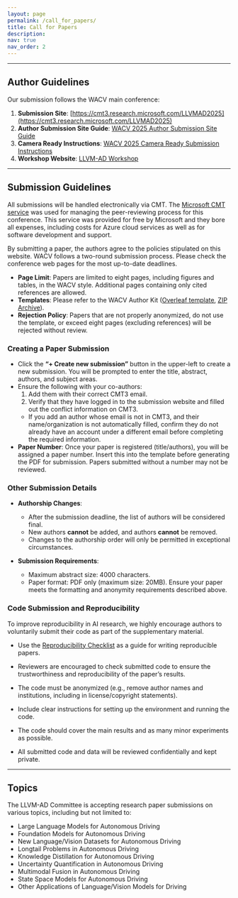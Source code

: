 ```yaml
---
layout: page
permalink: /call_for_papers/
title: Call for Papers
description:
nav: true
nav_order: 2
---
```


----------
## Author Guidelines

Our submission follows the WACV main conference:

1. **Submission Site**: [https://cmt3.research.microsoft.com/LLVMAD2025](https://cmt3.research.microsoft.com/LLVMAD2025)  
2. **Author Submission Site Guide**: [WACV 2025 Author Submission Site Guide](https://wacv2025.thecvf.com/wp-content/uploads/2024/10/WACV-2025-Author-Submission-Site-Guide.pdf)  
3. **Camera Ready Instructions**: [WACV 2025 Camera Ready Submission Instructions](https://wacv2025.thecvf.com/wp-content/uploads/2024/10/WACV-2025_-Camera-Ready-Submission-Instructions_UPDATE_2024_10_24.pdf)  
4. **Workshop Website**: [LLVM-AD Workshop](https://llvm-ad.github.io/)  

----------

## Submission Guidelines

All submissions will be handled electronically via CMT. The <a href=" ">Microsoft CMT service</a > was used for managing the peer-reviewing process for this conference. This service was provided for free by Microsoft and they bore all expenses, including costs for Azure cloud services as well as for software development and support. 

By submitting a paper, the authors agree to the policies stipulated on this website. WACV follows a two-round submission process. Please check the conference web pages for the most up-to-date deadlines.

- **Page Limit**: Papers are limited to eight pages, including figures and tables, in the WACV style. Additional pages containing only cited references are allowed.  
- **Templates**: Please refer to the WACV Author Kit ([Overleaf template](https://www.overleaf.com/latex/templates/wacv-2025-author-kit-template/zfydvwqrjmsb), [ZIP Archive](https://www.dropbox.com/scl/fi/su44zgdhrzik26p2xu37k/WACV-2025-Author-Kit-Template.zip?rlkey=5qcfimjhxnmx3wlyk7yhk8wg7&dl=0)).  
- **Rejection Policy**: Papers that are not properly anonymized, do not use the template, or exceed eight pages (excluding references) will be rejected without review.

### Creating a Paper Submission  

- Click the **“+ Create new submission”** button in the upper-left to create a new submission. You will be prompted to enter the title, abstract, authors, and subject areas.  
- Ensure the following with your co-authors:
  1. Add them with their correct CMT3 email.  
  2. Verify that they have logged in to the submission website and filled out the conflict information on CMT3.  
  - If you add an author whose email is not in CMT3, and their name/organization is not automatically filled, confirm they do not already have an account under a different email before completing the required information.  
- **Paper Number**: Once your paper is registered (title/authors), you will be assigned a paper number. Insert this into the template before generating the PDF for submission. Papers submitted without a number may not be reviewed.  

### Other Submission Details  

- **Authorship Changes**:  
  - After the submission deadline, the list of authors will be considered final.  
  - New authors **cannot** be added, and authors **cannot** be removed.  
  - Changes to the authorship order will only be permitted in exceptional circumstances.  

- **Submission Requirements**:  
  - Maximum abstract size: 4000 characters.  
  - Paper format: PDF only (maximum size: 20MB). Ensure your paper meets the formatting and anonymity requirements described above.  

### Code Submission and Reproducibility  

To improve reproducibility in AI research, we highly encourage authors to voluntarily submit their code as part of the supplementary material.  

- Use the [Reproducibility Checklist](https://www.dropbox.com/scl/fi/su44zgdhrzik26p2xu37k/WACV-2025-Author-Kit-Template.zip?rlkey=5qcfimjhxnmx3wlyk7yhk8wg7&dl=0) as a guide for writing reproducible papers.  
- Reviewers are encouraged to check submitted code to ensure the trustworthiness and reproducibility of the paper’s results.  

- The code must be anonymized (e.g., remove author names and institutions, including in license/copyright statements).  
- Include clear instructions for setting up the environment and running the code.  
- The code should cover the main results and as many minor experiments as possible.  
- All submitted code and data will be reviewed confidentially and kept private.  

----------

## Topics

The LLVM-AD Committee is accepting research paper submissions on various topics, including but not limited to: 

- Large Language Models for Autonomous Driving 
- Foundation Models for Autonomous Driving 
- New Language/Vision Datasets for Autonomous Driving 
- Longtail Problems in Autonomous Driving 
- Knowledge Distillation for Autonomous Driving 
- Uncertainty Quantification in Autonomous Driving 
- Multimodal Fusion in Autonomous Driving 
- State Space Models for Autonomous Driving 
- Other Applications of Language/Vision Models for Driving 




<!-- For now, this page is assumed to be a static description of your courses. You can convert it to a collection similar to `_projects/` so that you can have a dedicated page for each course.

Organize your courses by years, topics, or universities, however you like! -->

<!-- The LLVM-AD committee invites papers that will undergo the standard peer review process. We accept submissions through our **[CMT](https://cmt3.research.microsoft.com/LLVMAD2024)**. If accepted, the workshop papers will be published in IEEE Xplore as WACV 2024 Workshop Proceedings (See previous WACV proceedings format [here](https://openaccess.thecvf.com/WACV2023_workshops/menu)) and will be indexed separately from the main conference proceedings. The papers submitted to the workshop should follow the same formatting requirements as the main conference. Program topics include:

- *Vision-Language Models in Autonomous Systems*

- *Large Language Models for Autonomous Driving Applications and Map Systems*

- *Foundation Vision Models for Autonomous Driving*

- *Generative AI for Autonomous Driving and Map Systems*

- *Semantics and Scene Understanding in Autonomous Driving*

- *Human-Vehicle Interaction*

- *Domain Adaptation and Transfer Learning in Autonomous Driving*

- *Safety in Autonomous Driving*

- *Interpretable AI in Autonomous Driving*

- *Trustworthy Autonomous Vehicles* -->

<!-- The first LLVM-AD workshop invites submissions that contribute to the progression of LLVM within the domain of autonomous driving. We are particularly interested in bridging the gap between the rich image and language data found within the context of autonomous driving. Our primary areas of interest are: a). Traffic Scene Understanding enhanced by LLVMs and 
b). Human-Vehicle Interactions driven by LLVMs. The detail will be released soon.


If accepted, the workshop papers will be published in IEEE Xplore as WACV 2024 Workshop Proceedings and will be indexed separately from the main conference proceedings. The papers submitted to the workshop should follow the same formatting requirements as the main conference. -->

<!-- LLVM-AD accepts both **regular papers (6-8 pages)** and **demo papers (2-4 pages)**. The paper with the highest quality will receive the best paper award. 

**Long Papers**: Manuscripts of upto **8 pages**. Submissions are expected to follow the same guidelines as those for WACV's main conference papers. The best paper elected by the committee will have the opportunity to receive outstanding paper award and **\$300** in recognition of their outstanding contributions.

**Demo papers**: Manuscripts of upto **4 pages**. Demo papers should also include 1 additional page for references, maintaining the same formatting and guidelines. The main objective of these demo papers within the workshop is to foster the exchange of novel concepts and spotlight the practical utility of LLMs in the context of autonomous driving. Accepted demo papers will be included into the workshop proceedings. Authors of the most exceptional demo papers will have chance to be invited to Tencent Map T Lab for an official summer internship. -->

